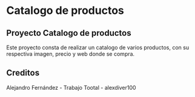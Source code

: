 # Catalogo de productos

## Proyecto Catalogo de productos

Este proyecto consta de realizar un catalogo de varios productos, con su respectiva imagen, precio y web donde se compra.

## Creditos

Alejandro Fernández - Trabajo Tootal - alexdiver100